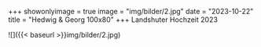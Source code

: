 +++
showonlyimage = true
image = "img/bilder/2.jpg"
date = "2023-10-22"
title = "Hedwig & Georg 100x80"
+++
Landshuter Hochzeit 2023

![]({{< baseurl >}}img/bilder/2.jpg)